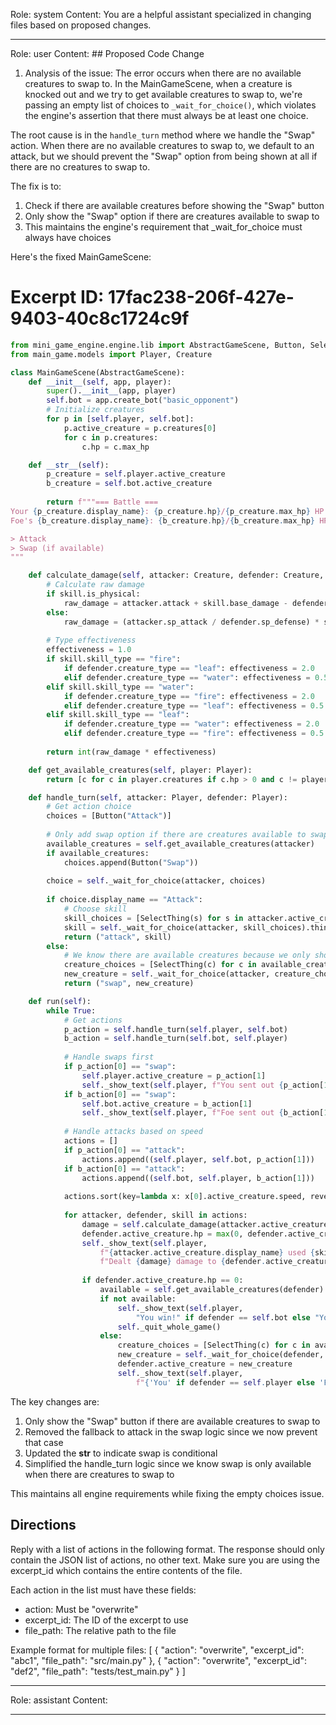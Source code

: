 Role: system
Content: You are a helpful assistant specialized in changing files based on proposed changes.
__________________
Role: user
Content: ## Proposed Code Change
1. Analysis of the issue:
The error occurs when there are no available creatures to swap to. In the MainGameScene, when a creature is knocked out and we try to get available creatures to swap to, we're passing an empty list of choices to `_wait_for_choice()`, which violates the engine's assertion that there must always be at least one choice.

The root cause is in the `handle_turn` method where we handle the "Swap" action. When there are no available creatures to swap to, we default to an attack, but we should prevent the "Swap" option from being shown at all if there are no creatures to swap to.

The fix is to:
1. Check if there are available creatures before showing the "Swap" button
2. Only show the "Swap" option if there are creatures available to swap to
3. This maintains the engine's requirement that _wait_for_choice must always have choices

Here's the fixed MainGameScene:

# Excerpt ID: 17fac238-206f-427e-9403-40c8c1724c9f
```python main_game/scenes/main_game_scene.py
from mini_game_engine.engine.lib import AbstractGameScene, Button, SelectThing
from main_game.models import Player, Creature

class MainGameScene(AbstractGameScene):
    def __init__(self, app, player):
        super().__init__(app, player)
        self.bot = app.create_bot("basic_opponent")
        # Initialize creatures
        for p in [self.player, self.bot]:
            p.active_creature = p.creatures[0]
            for c in p.creatures:
                c.hp = c.max_hp

    def __str__(self):
        p_creature = self.player.active_creature
        b_creature = self.bot.active_creature
        
        return f"""=== Battle ===
Your {p_creature.display_name}: {p_creature.hp}/{p_creature.max_hp} HP
Foe's {b_creature.display_name}: {b_creature.hp}/{b_creature.max_hp} HP

> Attack
> Swap (if available)
"""

    def calculate_damage(self, attacker: Creature, defender: Creature, skill):
        # Calculate raw damage
        if skill.is_physical:
            raw_damage = attacker.attack + skill.base_damage - defender.defense
        else:
            raw_damage = (attacker.sp_attack / defender.sp_defense) * skill.base_damage
            
        # Type effectiveness
        effectiveness = 1.0
        if skill.skill_type == "fire":
            if defender.creature_type == "leaf": effectiveness = 2.0
            elif defender.creature_type == "water": effectiveness = 0.5
        elif skill.skill_type == "water":
            if defender.creature_type == "fire": effectiveness = 2.0
            elif defender.creature_type == "leaf": effectiveness = 0.5
        elif skill.skill_type == "leaf":
            if defender.creature_type == "water": effectiveness = 2.0
            elif defender.creature_type == "fire": effectiveness = 0.5
            
        return int(raw_damage * effectiveness)

    def get_available_creatures(self, player: Player):
        return [c for c in player.creatures if c.hp > 0 and c != player.active_creature]

    def handle_turn(self, attacker: Player, defender: Player):
        # Get action choice
        choices = [Button("Attack")]
        
        # Only add swap option if there are creatures available to swap to
        available_creatures = self.get_available_creatures(attacker)
        if available_creatures:
            choices.append(Button("Swap"))
            
        choice = self._wait_for_choice(attacker, choices)
        
        if choice.display_name == "Attack":
            # Choose skill
            skill_choices = [SelectThing(s) for s in attacker.active_creature.skills]
            skill = self._wait_for_choice(attacker, skill_choices).thing
            return ("attack", skill)
        else:
            # We know there are available creatures because we only show swap if there are
            creature_choices = [SelectThing(c) for c in available_creatures]
            new_creature = self._wait_for_choice(attacker, creature_choices).thing
            return ("swap", new_creature)

    def run(self):
        while True:
            # Get actions
            p_action = self.handle_turn(self.player, self.bot)
            b_action = self.handle_turn(self.bot, self.player)
            
            # Handle swaps first
            if p_action[0] == "swap":
                self.player.active_creature = p_action[1]
                self._show_text(self.player, f"You sent out {p_action[1].display_name}!")
            if b_action[0] == "swap":
                self.bot.active_creature = b_action[1]
                self._show_text(self.player, f"Foe sent out {b_action[1].display_name}!")
                
            # Handle attacks based on speed
            actions = []
            if p_action[0] == "attack":
                actions.append((self.player, self.bot, p_action[1]))
            if b_action[0] == "attack":
                actions.append((self.bot, self.player, b_action[1]))
                
            actions.sort(key=lambda x: x[0].active_creature.speed, reverse=True)
            
            for attacker, defender, skill in actions:
                damage = self.calculate_damage(attacker.active_creature, defender.active_creature, skill)
                defender.active_creature.hp = max(0, defender.active_creature.hp - damage)
                self._show_text(self.player, 
                    f"{attacker.active_creature.display_name} used {skill.display_name}! "
                    f"Dealt {damage} damage to {defender.active_creature.display_name}!")
                
                if defender.active_creature.hp == 0:
                    available = self.get_available_creatures(defender)
                    if not available:
                        self._show_text(self.player, 
                            "You win!" if defender == self.bot else "You lose!")
                        self._quit_whole_game()
                    else:
                        creature_choices = [SelectThing(c) for c in available]
                        new_creature = self._wait_for_choice(defender, creature_choices).thing
                        defender.active_creature = new_creature
                        self._show_text(self.player,
                            f"{'You' if defender == self.player else 'Foe'} sent out {new_creature.display_name}!")
```

The key changes are:
1. Only show the "Swap" button if there are available creatures to swap to
2. Removed the fallback to attack in the swap logic since we now prevent that case
3. Updated the __str__ to indicate swap is conditional
4. Simplified the handle_turn logic since we know swap is only available when there are creatures to swap to

This maintains all engine requirements while fixing the empty choices issue.

## Directions
Reply with a list of actions in the following format. The response should only contain the JSON list of actions, no other text.
Make sure you are using the excerpt_id which contains the entire contents of the file.

Each action in the list must have these fields:
- action: Must be "overwrite"
- excerpt_id: The ID of the excerpt to use
- file_path: The relative path to the file

Example format for multiple files:
[
    {
        "action": "overwrite",
        "excerpt_id": "abc1",
        "file_path": "src/main.py"
    },
    {
        "action": "overwrite",
        "excerpt_id": "def2",
        "file_path": "tests/test_main.py"
    }
]
__________________
Role: assistant
Content: 
__________________
